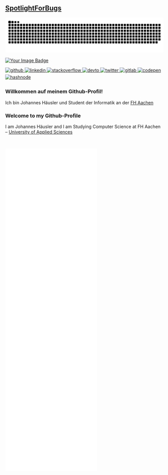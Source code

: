 ## [SpotlightForBugs ](https://bio.link/sfb)
<a href="#">
 
![GitHub Snake dark](https://github.com/SpotlightForBugs/Spotlightforbugs/blob/output/github-contribution-grid-snake-dark.svg?)


</a>

<a href="https://tryhackme.com/r/p/sfb"><img src="https://tryhackme-badges.s3.amazonaws.com/sfb.png?cachebusting=true" height="42" alt="Your Image Badge" /></a>

<a href="https://github.com/Spotlightforbugs" target="_blank">
<img src=https://img.shields.io/badge/github-%2324292e.svg?&style=for-the-badge&logo=github&logoColor=white alt=github style="margin-bottom: 5px;" />
</a>
<a href="https://www.linkedin.com/in/spotlightforbugs-%E2%A0%80-01876b24b" target="_blank">
<img src=https://img.shields.io/badge/linkedin-%231E77B5.svg?&style=for-the-badge&logo=linkedin&logoColor=white alt=linkedin style="margin-bottom: 5px;" />
</a>
<a href="https://stackoverflow.com/users/19249165/spotlightforbugs" target="_blank">
<img src=https://img.shields.io/badge/stackoverflow-%23F28032.svg?&style=for-the-badge&logo=stackoverflow&logoColor=white alt=stackoverflow style="margin-bottom: 5px;" />
</a>
<a href="https://dev.to/spotlightforbugs" target="_blank">
<img src=https://img.shields.io/badge/dev.to-%2308090A.svg?&style=for-the-badge&logo=dev.to&logoColor=white alt=devto style="margin-bottom: 5px;" />
</a>
<a href="https://twitter.com/ro9w3u84r093r9o" target="_blank">
<img src=https://img.shields.io/badge/twitter-%2300acee.svg?&style=for-the-badge&logo=twitter&logoColor=white alt=twitter style="margin-bottom: 5px;" />
</a>
<a href="https://gitlab.com/SpotlightForBugs" target="_blank">
<img src=https://img.shields.io/badge/gitlab-330F63.svg?&style=for-the-badge&logo=gitlab&logoColor=white alt=gitlab style="margin-bottom: 5px;" />
</a>
<a href="https://codepen.io/SpotlightForBugs" target="_blank">
<img src=https://img.shields.io/badge/codepen-%23131417.svg?&style=for-the-badge&logo=codepen&logoColor=white alt=codepen style="margin-bottom: 5px;" />
</a>
<a href="https://hashnode.com/@Spotlightforbugs" target="_blank">
<img src=https://img.shields.io/badge/hashnode-%232962FF.svg?&style=for-the-badge&logo=hashnode&logoColor=white alt=hashnode style="margin-bottom: 5px;" />
</a>  
  



### Willkommen auf meinem Github-Profil!  
Ich bin Johannes Häusler und Student der Informatik an der [FH Aachen](https://fh-aachen.de) 

### Welcome to my Github-Profile
I am Johannes Häusler and I am Studying Computer Science at FH Aachen – [University of Applied Sciences](https://fh-aachen.de)
  

<br/>  




<a href="#">


![Metrics](https://github.com/SpotlightForBugs/Spotlightforbugs/blob/Pro/github-metrics.svg?)

</a>



